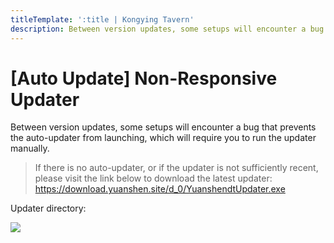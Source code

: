 ```yaml
---
titleTemplate: ':title | Kongying Tavern'
description: Between version updates, some setups will encounter a bug that prevents the auto-updater from launching, which will require you to run the updater manually.
---
```


[文：【自动更新】没有反应]: # 'https://support.qq.com/products/321980/faqs/102055'

# [Auto Update] Non-Responsive Updater

Between version updates, some setups will encounter a bug that prevents the auto-updater from launching, which will require you to run the updater manually.

> If there is no auto-updater, or if the updater is not sufficiently recent, please visit the link below to download the latest updater: https://download.yuanshen.site/d_0/YuanshendtUpdater.exe

Updater directory:

![](/imgs/manual/autoupdate/updaterlocation.png)
